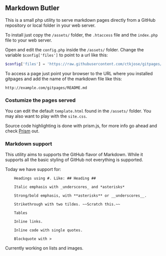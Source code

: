 ## Markdown Butler ##

This is a small php utility to serve markdown pages directly from a GitHub repository or local folder in your web server.

To install just copy the `/assets/` folder, the `.htaccess` file and the `index.php` file to your web server.

Open and edit the `config.php` inside the `/assets/` folder. Change the variable `$config['files']` to point to a url like this:

```php
$config['files'] = 'https://raw.githubusercontent.com/ctkjose/gitpages/master/docs/';
```

To access a page just point your browser to the URL where you installed gitpages and add the name of the markdown file like this:

```
http://example.com/gitpages/README.md
```


### Costumize the pages served ###

You can edit the default `template.html` found in the `/assets/` folder. You may also want to play with the `site.css`.

Source code highlighting is done with prism.js, for more info go ahead and check [Prism](http://prismjs.com/index.html) out.

### Markdown support ###

This utility aims to supports the GitHub flavor of Markdown. While it supports all the basic styling of GitHub not everything is supported.


Today we have support for:
```
	Headings using #. Like: ## Heading ##

	Italic emphasis with _underscores_ and *asterisks*

	Strong/bold emphasis, with **asterisks** or __underscores__.

	Strikethrough with two tildes. ~~Scratch this.~~

	Tables

	Inline links.

	Inline code with single quotes.

	Blockquote with >
```

Currently working on lists and images.
